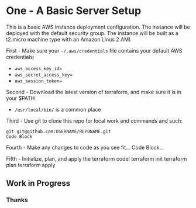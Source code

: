 # One - A Basic Server Setup

This is a basic AWS instance deployment configuration.
The instance will be deployed with the default security group.
The instance will be built as a t2.micro machine type with an Amazon Linus 2 AMI.

First - Make sure your `~/.aws/credentials` file contains your default AWS credentials:
 * `aws_access_key_id=`
 * `aws_secret_access_key=`
 * `aws_session_token=`

Second - Download the latest version of terraform, and make sure it is in your $PATH
 * `/usr/local/bin/` is a common place

Third - Use git to clone this repo for local work and commands and such:

    git git@github.com:USERNAME/REPONAME.git
    Code Block

Fourth - Make any changes to code as you see fit...
    Code Block...

Fifth - Initialize, plan, and apply the terraform code!
    terraform init
    terraform plan
    terraform apply

## Work in Progress

### Thanks
